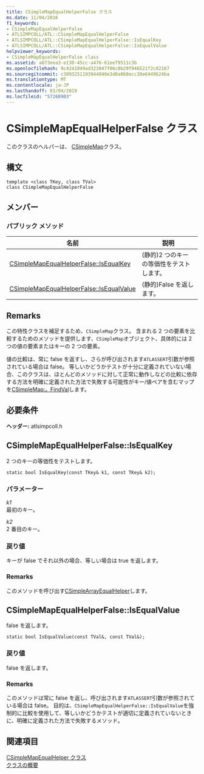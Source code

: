 ```yaml
---
title: CSimpleMapEqualHelperFalse クラス
ms.date: 11/04/2016
f1_keywords:
- CSimpleMapEqualHelperFalse
- ATLSIMPCOLL/ATL::CSimpleMapEqualHelperFalse
- ATLSIMPCOLL/ATL::CSimpleMapEqualHelperFalse::IsEqualKey
- ATLSIMPCOLL/ATL::CSimpleMapEqualHelperFalse::IsEqualValue
helpviewer_keywords:
- CSimpleMapEqualHelperFalse class
ms.assetid: a873eea3-e130-45cc-a476-61ee79511c3b
ms.openlocfilehash: 9c4241049ad323047f06c0b29f946521f2c02167
ms.sourcegitcommit: c3093251193944840e3d0a068ecc30e6449624ba
ms.translationtype: MT
ms.contentlocale: ja-JP
ms.lasthandoff: 03/04/2019
ms.locfileid: "57268903"
---
```

# <a name="csimplemapequalhelperfalse-class"></a>CSimpleMapEqualHelperFalse クラス

このクラスのヘルパーは、 [CSimpleMap](../../atl/reference/csimplemap-class.md)クラス。

## <a name="syntax"></a>構文

```
template <class TKey, class TVal>
class CSimpleMapEqualHelperFalse
```

## <a name="members"></a>メンバー

### <a name="public-methods"></a>パブリック メソッド

|名前|説明|
|----------|-----------------|
|[CSimpleMapEqualHelperFalse::IsEqualKey](#isequalkey)|(静的)2 つのキーの等価性をテストします。|
|[CSimpleMapEqualHelperFalse::IsEqualValue](#isequalvalue)|(静的)False を返します。|

## <a name="remarks"></a>Remarks

この特性クラスを補足するため、`CSimpleMap`クラス。 含まれる 2 つの要素を比較するためのメソッドを提供します、`CSimpleMap`オブジェクト、具体的には 2 つの値の要素またはキーの 2 つの要素。

値の比較は、常に false を返すし、さらが呼び出されます`ATLASSERT`引数が参照されている場合は false。 等しいかどうかテストが十分に定義されていない場合、このクラスは、ほとんどのメソッドに対して正常に動作しなどの比較に依存する方法を明確に定義された方法で失敗する可能性がキー/値ペアを含むマップを[CSimpleMap:。FindVal](../../atl/reference/csimplemap-class.md#findval)します。

## <a name="requirements"></a>必要条件

**ヘッダー:** atlsimpcoll.h

##  <a name="isequalkey"></a>  CSimpleMapEqualHelperFalse::IsEqualKey

2 つのキーの等価性をテストします。

```
static bool IsEqualKey(const TKey& k1, const TKey& k2);
```

### <a name="parameters"></a>パラメーター

*k1*<br/>
最初のキー。

*k2*<br/>
2 番目のキー。

### <a name="return-value"></a>戻り値

キーが false でそれ以外の場合、等しい場合は true を返します。

### <a name="remarks"></a>Remarks

このメソッドを呼び出す[CSimpleArrayEqualHelper](../../atl/reference/csimplearrayequalhelper-class.md)します。

##  <a name="isequalvalue"></a>  CSimpleMapEqualHelperFalse::IsEqualValue

false を返します。

```
static bool IsEqualValue(const TVal&, const TVal&);
```

### <a name="return-value"></a>戻り値

false を返します。

### <a name="remarks"></a>Remarks

このメソッドは常に false を返し、呼び出されます`ATLASSERT`引数が参照されている場合は false。 目的は、`CSimpleMapEqualHelperFalse::IsEqualValue`を強制的に比較を使用して、等しいかどうかテストが適切に定義されていないときに、明確に定義された方法で失敗するメソッド。

## <a name="see-also"></a>関連項目

[CSimpleMapEqualHelper クラス](../../atl/reference/csimplemapequalhelper-class.md)<br/>
[クラスの概要](../../atl/atl-class-overview.md)
